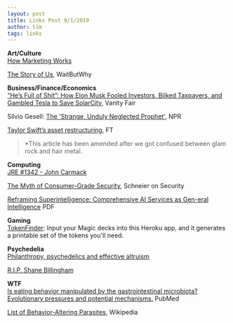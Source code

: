 ```yaml
---
layout: post
title: Links Post 9/1/2019
author: tim
tags: links
---
```


**Art/Culture**  
[How Marketing Works](https://playdevilsadvocate.wordpress.com/2017/09/11/how-marketing-works/)  

[The Story of Us](https://waitbutwhy.com/2019/08/story-intro.html), WaitButWhy   

**Business/Finance/Economics**  
[“He’s Full of Shit”: How Elon Musk Fooled Investors, Bilked Taxpayers, and Gambled Tesla to Save SolarCity](https://www.vanityfair.com/news/2019/08/how-elon-musk-gambled-tesla-to-save-solarcity), Vanity Fair  

Silvio Gesell: [The 'Strange, Unduly Neglected Prophet'](https://www.npr.org/sections/money/2019/08/27/754323652/the-strange-unduly-neglected-prophet?utm_medium=RSS&utm_campaign=planetmoney), NPR   

[Taylor Swift’s asset restructuring](https://ftalphaville.ft.com/2019/08/22/1566462294000/Taylor-Swift-s-asset-restructuring/), FT   
>*This article has been amended after we got confused between glam rock and hair metal.  

**Computing**  
[JRE #1342 - John Carmack](https://www.youtube.com/watch?v=udlMSe5-zP8)  

[The Myth of Consumer-Grade Security](https://www.schneier.com/blog/archives/2019/08/the_myth_of_con.html), Schneier on Security  

[Reframing Superintelligence: Comprehensive AI Services as Gen-eral Intelligence](https://www.fhi.ox.ac.uk/wp-content/uploads/Reframing_Superintelligence_FHI-TR-2019-1.1-1.pdf) PDF  

**Gaming**  
[TokenFinder](https://mtgtokenfinder.herokuapp.com/search): Input your Magic decks into this Heroku app, and it generates a printable set of the tokens you'll need.  

**Psychedelia**  
[Philanthropy, psychedelics and effective altruism](https://medium.com/@marcgunther/philanthropy-psychedelics-and-effective-altruism-68bb439d7b9e)  

[R.I.P. Shane Billingham](https://www.rgj.com/story/life/arts/burning-man/2019/08/30/burning-man-2019-death-updates-black-rock-city-nevada/2165395001/)  

**WTF**  
[Is eating behavior manipulated by the gastrointestinal microbiota? Evolutionary pressures and potential mechanisms.](https://www.ncbi.nlm.nih.gov/pubmed/25103109) PubMed  

[List of Behavior-Altering Parasites](https://en.wikipedia.org/wiki/Behavior-altering_parasite), Wikipedia
